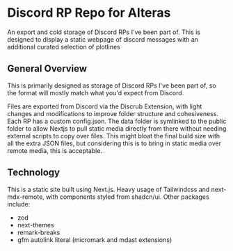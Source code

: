 # Discord RP Repo for Alteras

An export and cold storage of Discord RPs I've been part of. This is designed to display a static webpage of discord messages with an additional curated selection of plotlines

## General Overview

This is primarily designed as storage of Discord RPs I've been part of, so the format will mostly match what you'd expect from Discord.

Files are exported from Discord via the Discrub Extension, with light changes and modifications to improve folder structure and cohesiveness. Each RP has a custom config.json. The data folder is symlinked to the public folder to allow Nextjs to pull static media directly from there without needing external scripts to copy over files. This might bloat the final build size with all the extra JSON files, but considering this is to bring in static media over remote media, this is acceptable.

## Technology

This is a static site built using Next.js. Heavy usage of Tailwindcss and next-mdx-remote, with components styled from shadcn/ui. Other packages include:

- zod
- next-themes
- remark-breaks
- gfm autolink literal (micromark and mdast extensions)

